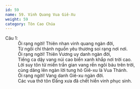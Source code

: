 ```yaml
---
id: 59
name: 59. Vinh Quang Vua Giê-Xu
weight: 59
category: Tôn Cao Chúa
---
```

<dl><dt>Câu 1:</dt><dd data-verse="1">Ôi rạng ngời! Thiên nhan vinh quang ngàn đời, <br/>Từ ngôi chí thánh nguồn yêu thương soi rạng nơi nơi. <br/>Ôi rạng ngời! Thiên Vương uy danh ngàn đời, <br/>Tiếng ca dậy vang núi cao biển xanh khắp nơi trời cao. <br/>Lời suy tôn từ miền trần gian vang rền ngôi báu trên trời, <br/>cùng dâng lên ngàn lời tung hô Giê-xu là Vua Thánh. <br/>Ôi rạng ngời! Vang danh Giê-xu ngàn đời. <br/>Các vua thờ tôn Đấng xưa đã chết hiển vinh phục sinh. </dd></dl>
